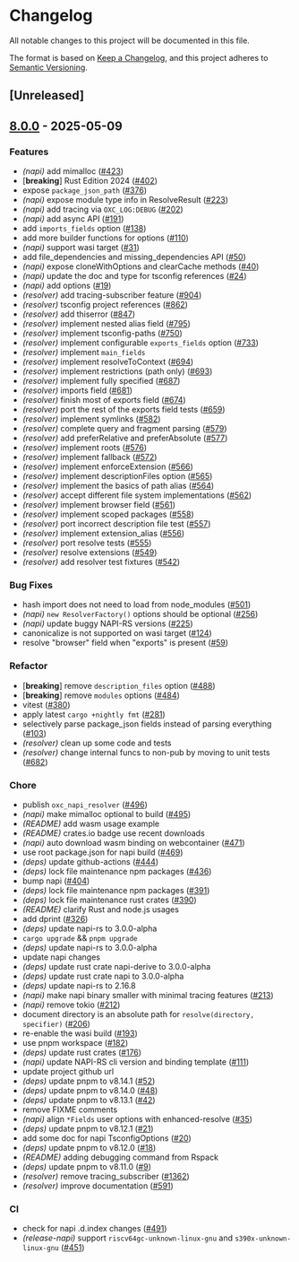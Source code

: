 # Changelog

All notable changes to this project will be documented in this file.

The format is based on [Keep a Changelog](https://keepachangelog.com/en/1.0.0/),
and this project adheres to [Semantic Versioning](https://semver.org/spec/v2.0.0.html).

## [Unreleased]

## [8.0.0](https://github.com/oxc-project/oxc-resolver/releases/tag/oxc_napi_resolver-v8.0.0) - 2025-05-09

### <!-- 0 -->Features

- *(napi)* add mimalloc ([#423](https://github.com/oxc-project/oxc-resolver/pull/423))
- [**breaking**] Rust Edition 2024 ([#402](https://github.com/oxc-project/oxc-resolver/pull/402))
- expose `package_json_path` ([#376](https://github.com/oxc-project/oxc-resolver/pull/376))
- *(napi)* expose module type info in ResolveResult ([#223](https://github.com/oxc-project/oxc-resolver/pull/223))
- *(napi)* add tracing via `OXC_LOG:DEBUG` ([#202](https://github.com/oxc-project/oxc-resolver/pull/202))
- *(napi)* add async API ([#191](https://github.com/oxc-project/oxc-resolver/pull/191))
- add `imports_fields` option ([#138](https://github.com/oxc-project/oxc-resolver/pull/138))
- add more builder functions for options ([#110](https://github.com/oxc-project/oxc-resolver/pull/110))
- *(napi)* support wasi target ([#31](https://github.com/oxc-project/oxc-resolver/pull/31))
- add file_dependencies and missing_dependencies API ([#50](https://github.com/oxc-project/oxc-resolver/pull/50))
- *(napi)* expose cloneWithOptions and clearCache methods ([#40](https://github.com/oxc-project/oxc-resolver/pull/40))
- *(napi)* update the doc and type for tsconfig references ([#24](https://github.com/oxc-project/oxc-resolver/pull/24))
- *(napi)* add options ([#19](https://github.com/oxc-project/oxc-resolver/pull/19))
- *(resolver)* add tracing-subscriber feature ([#904](https://github.com/oxc-project/oxc-resolver/pull/904))
- *(resolver)* tsconfig project references ([#862](https://github.com/oxc-project/oxc-resolver/pull/862))
- *(resolver)* add thiserror ([#847](https://github.com/oxc-project/oxc-resolver/pull/847))
- *(resolver)* implement nested alias field ([#795](https://github.com/oxc-project/oxc-resolver/pull/795))
- *(resolver)* implement tsconfig-paths ([#750](https://github.com/oxc-project/oxc-resolver/pull/750))
- *(resolver)* implement configurable `exports_fields` option ([#733](https://github.com/oxc-project/oxc-resolver/pull/733))
- *(resolver)* implement `main_fields`
- *(resolver)* implement resolveToContext ([#694](https://github.com/oxc-project/oxc-resolver/pull/694))
- *(resolver)* implement restrictions (path only) ([#693](https://github.com/oxc-project/oxc-resolver/pull/693))
- *(resolver)* implement fully specified ([#687](https://github.com/oxc-project/oxc-resolver/pull/687))
- *(resolver)* imports field ([#681](https://github.com/oxc-project/oxc-resolver/pull/681))
- *(resolver)* finish most of exports field ([#674](https://github.com/oxc-project/oxc-resolver/pull/674))
- *(resolver)* port the rest of the exports field tests ([#659](https://github.com/oxc-project/oxc-resolver/pull/659))
- *(resolver)* implement symlinks ([#582](https://github.com/oxc-project/oxc-resolver/pull/582))
- *(resolver)* complete query and fragment parsing ([#579](https://github.com/oxc-project/oxc-resolver/pull/579))
- *(resolver)* add preferRelative and preferAbsolute ([#577](https://github.com/oxc-project/oxc-resolver/pull/577))
- *(resolver)* implement roots ([#576](https://github.com/oxc-project/oxc-resolver/pull/576))
- *(resolver)* implement fallback ([#572](https://github.com/oxc-project/oxc-resolver/pull/572))
- *(resolver)* implement enforceExtension ([#566](https://github.com/oxc-project/oxc-resolver/pull/566))
- *(resolver)* implement descriptionFiles option ([#565](https://github.com/oxc-project/oxc-resolver/pull/565))
- *(resolver)* implement the basics of path alias ([#564](https://github.com/oxc-project/oxc-resolver/pull/564))
- *(resolver)* accept different file system implementations ([#562](https://github.com/oxc-project/oxc-resolver/pull/562))
- *(resolver)* implement browser field ([#561](https://github.com/oxc-project/oxc-resolver/pull/561))
- *(resolver)* implement scoped packages ([#558](https://github.com/oxc-project/oxc-resolver/pull/558))
- *(resolver)* port incorrect description file test ([#557](https://github.com/oxc-project/oxc-resolver/pull/557))
- *(resolver)* implement extension_alias ([#556](https://github.com/oxc-project/oxc-resolver/pull/556))
- *(resolver)* port resolve tests ([#555](https://github.com/oxc-project/oxc-resolver/pull/555))
- *(resolver)* resolve extensions ([#549](https://github.com/oxc-project/oxc-resolver/pull/549))
- *(resolver)* add resolver test fixtures ([#542](https://github.com/oxc-project/oxc-resolver/pull/542))

### <!-- 1 -->Bug Fixes

- hash import does not need to load from node_modules ([#501](https://github.com/oxc-project/oxc-resolver/pull/501))
- *(napi)* `new ResolverFactory()` options should be optional ([#256](https://github.com/oxc-project/oxc-resolver/pull/256))
- *(napi)* update buggy NAPI-RS versions ([#225](https://github.com/oxc-project/oxc-resolver/pull/225))
- canonicalize is not supported on wasi target ([#124](https://github.com/oxc-project/oxc-resolver/pull/124))
- resolve "browser" field when "exports" is present ([#59](https://github.com/oxc-project/oxc-resolver/pull/59))

### <!-- 4 -->Refactor

- [**breaking**] remove `description_files` option ([#488](https://github.com/oxc-project/oxc-resolver/pull/488))
- [**breaking**] remove `modules` options ([#484](https://github.com/oxc-project/oxc-resolver/pull/484))
- vitest ([#380](https://github.com/oxc-project/oxc-resolver/pull/380))
- apply latest `cargo +nightly fmt` ([#281](https://github.com/oxc-project/oxc-resolver/pull/281))
- selectively parse package_json fields instead of parsing everything ([#103](https://github.com/oxc-project/oxc-resolver/pull/103))
- *(resolver)* clean up some code and tests
- *(resolver)* change internal funcs to non-pub by moving to unit tests ([#682](https://github.com/oxc-project/oxc-resolver/pull/682))

### <!-- 7 -->Chore

- publish `oxc_napi_resolver` ([#496](https://github.com/oxc-project/oxc-resolver/pull/496))
- *(napi)* make mimalloc optional to build ([#495](https://github.com/oxc-project/oxc-resolver/pull/495))
- *(README)* add wasm usage example
- *(README)* crates.io badge use recent downloads
- *(napi)* auto download wasm binding on webcontainer ([#471](https://github.com/oxc-project/oxc-resolver/pull/471))
- use root package.json for napi build ([#469](https://github.com/oxc-project/oxc-resolver/pull/469))
- *(deps)* update github-actions ([#444](https://github.com/oxc-project/oxc-resolver/pull/444))
- *(deps)* lock file maintenance npm packages ([#436](https://github.com/oxc-project/oxc-resolver/pull/436))
- bump napi ([#404](https://github.com/oxc-project/oxc-resolver/pull/404))
- *(deps)* lock file maintenance npm packages ([#391](https://github.com/oxc-project/oxc-resolver/pull/391))
- *(deps)* lock file maintenance rust crates ([#390](https://github.com/oxc-project/oxc-resolver/pull/390))
- *(README)* clarify Rust and node.js usages
- add dprint ([#326](https://github.com/oxc-project/oxc-resolver/pull/326))
- *(deps)* update napi-rs to 3.0.0-alpha
- `cargo upgrade` && `pnpm upgrade`
- *(deps)* update napi-rs to 3.0.0-alpha
- update napi changes
- *(deps)* update rust crate napi-derive to 3.0.0-alpha
- *(deps)* update rust crate napi to 3.0.0-alpha
- *(deps)* update napi-rs to 2.16.8
- *(napi)* make napi binary smaller with minimal tracing features ([#213](https://github.com/oxc-project/oxc-resolver/pull/213))
- *(napi)* remove tokio ([#212](https://github.com/oxc-project/oxc-resolver/pull/212))
- document directory is an absolute path for `resolve(directory, specifier)` ([#206](https://github.com/oxc-project/oxc-resolver/pull/206))
- re-enable the wasi build ([#193](https://github.com/oxc-project/oxc-resolver/pull/193))
- use pnpm workspace ([#182](https://github.com/oxc-project/oxc-resolver/pull/182))
- *(deps)* update rust crates ([#176](https://github.com/oxc-project/oxc-resolver/pull/176))
- *(napi)* update NAPI-RS cli version and binding template ([#111](https://github.com/oxc-project/oxc-resolver/pull/111))
- update project github url
- *(deps)* update pnpm to v8.14.1 ([#52](https://github.com/oxc-project/oxc-resolver/pull/52))
- *(deps)* update pnpm to v8.14.0 ([#48](https://github.com/oxc-project/oxc-resolver/pull/48))
- *(deps)* update pnpm to v8.13.1 ([#42](https://github.com/oxc-project/oxc-resolver/pull/42))
- remove FIXME comments
- *(napi)* align `*Fields` user options with enhanced-resolve ([#35](https://github.com/oxc-project/oxc-resolver/pull/35))
- *(deps)* update pnpm to v8.12.1 ([#21](https://github.com/oxc-project/oxc-resolver/pull/21))
- add some doc for napi TsconfigOptions ([#20](https://github.com/oxc-project/oxc-resolver/pull/20))
- *(deps)* update pnpm to v8.12.0 ([#18](https://github.com/oxc-project/oxc-resolver/pull/18))
- *(README)* adding debugging command from Rspack
- *(deps)* update pnpm to v8.11.0 ([#9](https://github.com/oxc-project/oxc-resolver/pull/9))
- *(resolver)* remove tracing_subscriber ([#1362](https://github.com/oxc-project/oxc-resolver/pull/1362))
- *(resolver)* improve documentation ([#591](https://github.com/oxc-project/oxc-resolver/pull/591))

### <!-- 8 -->CI

- check for napi .d.index changes ([#491](https://github.com/oxc-project/oxc-resolver/pull/491))
- *(release-napi)* support `riscv64gc-unknown-linux-gnu` and `s390x-unknown-linux-gnu` ([#451](https://github.com/oxc-project/oxc-resolver/pull/451))
